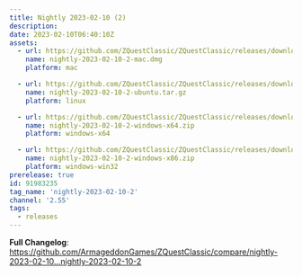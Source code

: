 ```yaml
---
title: Nightly 2023-02-10 (2)
description: 
date: 2023-02-10T06:40:10Z
assets: 
  - url: https://github.com/ZQuestClassic/ZQuestClassic/releases/download/nightly-2023-02-10-2/nightly-2023-02-10-2-mac.dmg
    name: nightly-2023-02-10-2-mac.dmg
    platform: mac

  - url: https://github.com/ZQuestClassic/ZQuestClassic/releases/download/nightly-2023-02-10-2/nightly-2023-02-10-2-ubuntu.tar.gz
    name: nightly-2023-02-10-2-ubuntu.tar.gz
    platform: linux

  - url: https://github.com/ZQuestClassic/ZQuestClassic/releases/download/nightly-2023-02-10-2/nightly-2023-02-10-2-windows-x64.zip
    name: nightly-2023-02-10-2-windows-x64.zip
    platform: windows-x64

  - url: https://github.com/ZQuestClassic/ZQuestClassic/releases/download/nightly-2023-02-10-2/nightly-2023-02-10-2-windows-x86.zip
    name: nightly-2023-02-10-2-windows-x86.zip
    platform: windows-win32
prerelease: true
id: 91983235
tag_name: 'nightly-2023-02-10-2'
channel: '2.55'
tags:
  - releases
---
```


**Full Changelog**: https://github.com/ArmageddonGames/ZQuestClassic/compare/nightly-2023-02-10...nightly-2023-02-10-2
